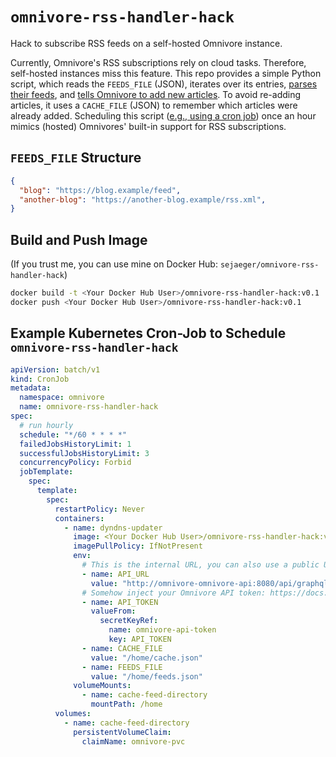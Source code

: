 # `omnivore-rss-handler-hack`

Hack to subscribe RSS feeds on a self-hosted Omnivore instance.

Currently, Omnivore's RSS subscriptions rely on cloud tasks. Therefore, self-hosted instances miss this feature.  This repo provides a simple Python script, which reads the `FEEDS_FILE` (JSON), iterates over its entries, [parses their feeds](https://feedparser.readthedocs.io/en/latest/#), and [tells Omnivore to add new articles](https://docs.omnivore.app/integrations/api.html#saving-a-url-with-the-api). To avoid re-adding articles, it uses a `CACHE_FILE` (JSON) to remember which articles were already added. Scheduling this script ([e.g., using a cron job](#example-kubernetes-cron-job-to-schedule-omnivore-rss-handler-hack)) once an hour mimics (hosted) Omnivores' built-in support for RSS subscriptions.


## `FEEDS_FILE` Structure

```json
{
  "blog": "https://blog.example/feed",
  "another-blog": "https://another-blog.example/rss.xml",
}
```

## Build and Push Image

(If you trust me, you can use mine on Docker Hub: `sejaeger/omnivore-rss-handler-hack`)

```bash 
docker build -t <Your Docker Hub User>/omnivore-rss-handler-hack:v0.1 .
docker push <Your Docker Hub User>/omnivore-rss-handler-hack:v0.1
```


## Example Kubernetes Cron-Job to Schedule `omnivore-rss-handler-hack`

```yaml
apiVersion: batch/v1
kind: CronJob
metadata:
  namespace: omnivore
  name: omnivore-rss-handler-hack
spec:
  # run hourly
  schedule: "*/60 * * * *"
  failedJobsHistoryLimit: 1
  successfulJobsHistoryLimit: 3
  concurrencyPolicy: Forbid
  jobTemplate:
    spec:
      template:
        spec:
          restartPolicy: Never
          containers:
            - name: dyndns-updater
              image: <Your Docker Hub User>/omnivore-rss-handler-hack:v0.1
              imagePullPolicy: IfNotPresent
              env:
                # This is the internal URL, you can also use a public URL
                - name: API_URL
                  value: "http://omnivore-omnivore-api:8080/api/graphql"
                # Somehow inject your Omnivore API token: https://docs.omnivore.app/integrations/api.html#getting-an-api-token
                - name: API_TOKEN
                  valueFrom:
                    secretKeyRef:
                      name: omnivore-api-token
                      key: API_TOKEN
                - name: CACHE_FILE
                  value: "/home/cache.json"
                - name: FEEDS_FILE
                  value: "/home/feeds.json"
              volumeMounts:
                - name: cache-feed-directory
                  mountPath: /home
          volumes:
            - name: cache-feed-directory
              persistentVolumeClaim:
                claimName: omnivore-pvc
```
